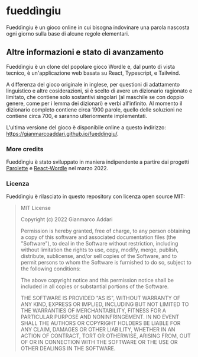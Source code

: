 # fueddìngiu

Fueddìngiu è un gioco online in cui bisogna indovinare una parola nascosta ogni giorno sulla base di alcune regole elementari.

## Altre informazioni e stato di avanzamento

Fueddìngiu è un clone del popolare gioco Wordle e, dal punto di vista tecnico, è un'applicazione web basata su React, Typescript, e Tailwind.

A differenza del gioco originale in inglese, per questioni di adattamento linguistico e altre cosiderazioni, si è scelto di avere un dizionario ragionato e limitato, che contiene solo sostantivi singolari (al maschile se con doppio genere, come per i lemma dei dizionari) e verbi all'infinito. Al momento il dizionario completo contiene circa 1900 parole, quello delle soluzioni ne contiene circa 700, e saranno ulteriormente implementati.

L'ultima versione del gioco è disponibile online a questo indirizzo:
https://gianmarcoaddari.github.io/fueddingiu/.

### More credits

Fueddìngiu è stato sviluppato in maniera indipendente a partire dai progetti [Parolette](https://github.com/xho/parolette) e [React-Wordle](https://github.com/cwackerfuss/react-wordle) nel marzo 2022.

### Licenza

Fueddìngiu è rilasciato in questo repository con licenza open source MIT:

> MIT License
>
> Copyright (c) 2022 Gianmarco Addari
>
> Permission is hereby granted, free of charge, to any person obtaining a copy
of this software and associated documentation files (the "Software"), to deal
in the Software without restriction, including without limitation the rights
to use, copy, modify, merge, publish, distribute, sublicense, and/or sell
copies of the Software, and to permit persons to whom the Software is
furnished to do so, subject to the following conditions:
>
>The above copyright notice and this permission notice shall be included in all
copies or substantial portions of the Software.
>
>THE SOFTWARE IS PROVIDED "AS IS", WITHOUT WARRANTY OF ANY KIND, EXPRESS OR
IMPLIED, INCLUDING BUT NOT LIMITED TO THE WARRANTIES OF MERCHANTABILITY,
FITNESS FOR A PARTICULAR PURPOSE AND NONINFRINGEMENT. IN NO EVENT SHALL THE
AUTHORS OR COPYRIGHT HOLDERS BE LIABLE FOR ANY CLAIM, DAMAGES OR OTHER
LIABILITY, WHETHER IN AN ACTION OF CONTRACT, TORT OR OTHERWISE, ARISING FROM,
OUT OF OR IN CONNECTION WITH THE SOFTWARE OR THE USE OR OTHER DEALINGS IN THE
SOFTWARE.
